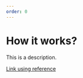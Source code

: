 ```yaml
---
order: 0
---
```


# How it works?

This is a description.

[Link using reference][my-reference]

[my-reference]: ./about.md
